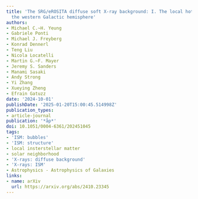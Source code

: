 ```yaml
---
title: 'The SRG/eROSITA diffuse soft X-ray background: I. The local hot bubble in
  the western Galactic hemisphere'
authors:
- Michael C.~H. Yeung
- Gabriele Ponti
- Michael J. Freyberg
- Konrad Dennerl
- Teng Liu
- Nicola Locatelli
- Martin G.~F. Mayer
- Jeremy S. Sanders
- Manami Sasaki
- Andy Strong
- Yi Zhang
- Xueying Zheng
- Efrain Gatuzz
date: '2024-10-01'
publishDate: '2025-01-20T15:00:45.514998Z'
publication_types:
- article-journal
publication: '*åp*'
doi: 10.1051/0004-6361/202451045
tags:
- 'ISM: bubbles'
- 'ISM: structure'
- local insterstellar matter
- solar neighborhood
- 'X-rays: diffuse background'
- 'X-rays: ISM'
- Astrophysics - Astrophysics of Galaxies
links:
- name: arXiv
  url: https://arxiv.org/abs/2410.23345
---
```

